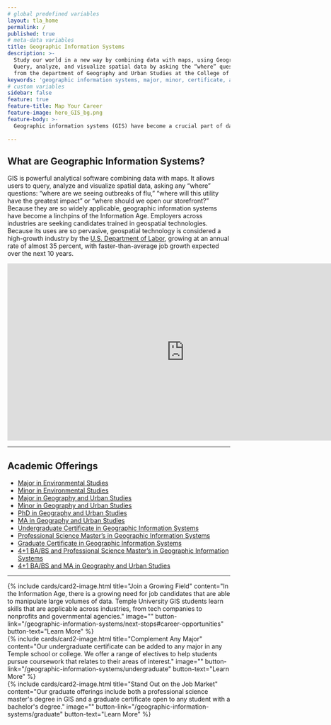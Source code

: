 ```yaml
---
# global predefined variables
layout: tla_home
permalink: /
published: true
# meta-data variables
title: Geographic Information Systems
description: >-
  Study our world in a new way by combining data with maps, using Geographic Information Systems (GIS) at Temple University.
  Query, analyze, and visualize spatial data by asking the “where” questions, and earn a major, minor, or certificate
  from the department of Geography and Urban Studies at the College of Liberal Arts.
keywords: 'geographic information systems, major, minor, certificate, academic offerings, psm, geography and urban studies'
# custom variables
sidebar: false
feature: true
feature-title: Map Your Career
feature-image: hero_GIS_bg.png
feature-body: >-
  Geographic information systems (GIS) have become a crucial part of data-driven decision-making. Adding a certificate or pursuing a GIS graduate degree will make you stand out in the job market.
  
---
```

## What are Geographic Information Systems?
GIS is powerful analytical software combining data with maps. It allows users to query, analyze and visualize spatial data, asking any “where” questions: “where are we seeing outbreaks of flu,” “where will this utility have the greatest impact” or “where should we open our storefront?” Because they are so widely applicable, geographic information systems have become a linchpins of the Information Age. Employers across industries are seeking candidates trained in geospatial technologies. Because its uses are so pervasive, geospatial technology is considered a high-growth industry by the [U.S. Department of Labor](https://www.doleta.gov/brg/indprof/geospatial_profile.cfm), growing at an annual rate of almost 35 percent, with faster-than-average job growth expected over the next 10 years.
<div align="center"><iframe width="800" height="400" src="https://www.youtube.com/embed/Mlj-BvcAkxo" frameborder="0" allow="autoplay; encrypted-media" allowfullscreen></iframe></div>

___

## Academic Offerings
- [Major in Environmental Studies](http://bulletin.temple.edu/undergraduate/liberal-arts/environmental-studies/ba-environmental-studies/)
- [Minor in Environmental Studies](http://bulletin.temple.edu/undergraduate/liberal-arts/environmental-studies/ba-environmental-studies/)
- [Major in Geography and Urban Studies](http://bulletin.temple.edu/undergraduate/liberal-arts/geography-urban-studies/ba-geography-urban-studies/)
- [Minor in Geography and Urban Studies](http://bulletin.temple.edu/undergraduate/liberal-arts/geography-urban-studies/minor-geography-urban-studies/)
- [PhD in Geography and Urban Studies](http://bulletin.temple.edu/graduate/scd/cla/geography-urban-studies-phd/)
- [MA in Geography and Urban Studies](http://bulletin.temple.edu/graduate/scd/cla/geography-urban-studies-ma/)
- [Undergraduate Certificate in Geographic Information Systems](http://bulletin.temple.edu/undergraduate/liberal-arts/geography-urban-studies/certificate-geographic-information-systems/)
- [Professional Science Master’s in Geographic Information Systems](http://bulletin.temple.edu/graduate/scd/cla/geographic-information-systems-psm/)
- [Graduate Certificate in Geographic Information Systems](http://bulletin.temple.edu/graduate/scd/cla/geographic-information-systems-certificate/)
- [4+1 BA/BS and Professional Science Master’s in Geographic Information Systems](/geographic-information-systems/undergraduate#accelerated-degree-41)
- [4+1 BA/BS and MA in Geography and Urban Studies](/geographic-information-systems/undergraduate#accelerated-degree-41)

___

<div class="row row-wide">
  <div class="col m12 l4">{% include cards/card2-image.html
    title="Join a Growing Field"
    content="In the Information Age, there is a growing need for job candidates that are able to manipulate large volumes of data. Temple University GIS students learn skills that are applicable across industries, from tech companies to nonprofits and governmental agencies."
    image=""
    button-link="/geographic-information-systems/next-stops#career-opportunities"
    button-text="Learn More" %}
  </div>
  <div class="row row-wide">
    <div class="col m12 l4">{% include cards/card2-image.html
      title="Complement Any Major"
      content="Our undergraduate certificate can be added to any major in any Temple school or college. We offer a range of electives to help students pursue coursework that relates to their areas of interest."
      image=""
      button-link="/geographic-information-systems/undergraduate"
      button-text="Learn More" %}
    </div>
    <div class="row row-wide">
      <div class="col m12 l4">{% include cards/card2-image.html
        title="Stand Out on the Job Market"
        content="Our graduate offerings include both a professional science master's degree in GIS and a graduate certificate open to any student with a bachelor's degree."
        image=""
        button-link="/geographic-information-systems/graduate"
        button-text="Learn More" %}
      </div>
</div>
